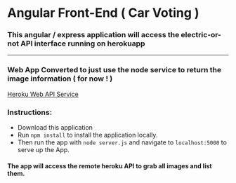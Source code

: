# Angular Front-End ( Car Voting )

### This angular / express application will access the electric-or-not API interface running on herokuapp
----
### Web App Converted to just use the node service to return the image information ( for now ! )
[Heroku Web API Service](http://voteupordown.herokuapp.com/)

### Instructions:
* Download this application
* Run `npm install` to install the application locally.
* Then run the app with `node server.js` and navigate to `localhost:5000` to serve up the App.

#### The app will access the remote heroku API to grab all images and list them.
